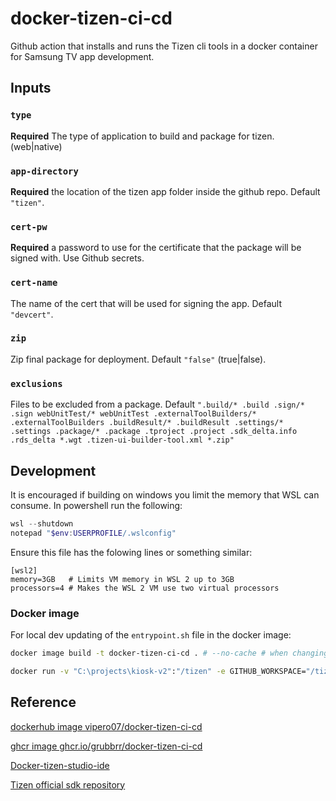 # docker-tizen-ci-cd
Github action that installs and runs the Tizen cli tools in a docker container for Samsung TV app development.

## Inputs

### `type`

**Required** The type of application to build and package for tizen. (web|native)

### `app-directory`

**Required** the location of the tizen app folder inside the github repo. Default `"tizen"`.

### `cert-pw`

**Required** a password to use for the certificate that the package will be signed with. Use Github secrets.

### `cert-name`

The name of the cert that will be used for signing the app. Default `"devcert"`.

### `zip`

Zip final package for deployment. Default `"false"` (true|false).

### `exclusions`

Files to be excluded from a package. Default `".build/* .build .sign/* .sign webUnitTest/* webUnitTest .externalToolBuilders/* .externalToolBuilders .buildResult/* .buildResult .settings/* .settings .package/* .package .tproject .project .sdk_delta.info .rds_delta *.wgt .tizen-ui-builder-tool.xml *.zip"`

## Development
It is encouraged if building on windows you limit the memory that WSL can consume. In powershell run the following:

```powershell
wsl --shutdown
notepad "$env:USERPROFILE/.wslconfig"
```

Ensure this file has the folowing lines or something similar:

```
[wsl2]
memory=3GB   # Limits VM memory in WSL 2 up to 3GB
processors=4 # Makes the WSL 2 VM use two virtual processors
```

### Docker image

For local dev updating of the `entrypoint.sh` file in the docker image:

```sh
docker image build -t docker-tizen-ci-cd . # --no-cache # when changing builder layers

docker run -v "C:\projects\kiosk-v2":"/tizen" -e GITHUB_WORKSPACE="/tizen" --rm docker-tizen-ci-cd web tizen password cert "*.zip" true Kiosk 1.0.0
```

## Reference

[dockerhub image vipero07/docker-tizen-ci-cd](https://hub.docker.com/repository/docker/vipero07/docker-tizen-ci-cd)

[ghcr image ghcr.io/grubbrr/docker-tizen-ci-cd](https://ghcr.io/grubbrr/docker-tizen-ci-cd)

[Docker-tizen-studio-ide](https://github.com/ubergeek77/Docker-tizen-studio-ide)

[Tizen official sdk repository](http://download.tizen.org/sdk/tizenstudio/official/binary/)